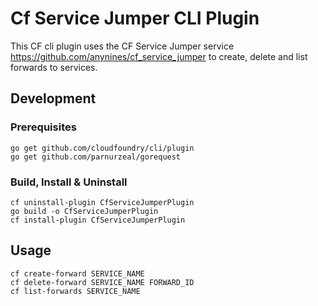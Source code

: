 # Cf Service Jumper CLI Plugin

This CF cli plugin uses the CF Service Jumper service https://github.com/anynines/cf_service_jumper
to create, delete and list forwards to services.

## Development

### Prerequisites

```shell
go get github.com/cloudfoundry/cli/plugin
go get github.com/parnurzeal/gorequest
```

### Build, Install & Uninstall

```shell
cf uninstall-plugin CfServiceJumperPlugin  
go build -o CfServiceJumperPlugin
cf install-plugin CfServiceJumperPlugin  
```


## Usage
```shell
cf create-forward SERVICE_NAME
cf delete-forward SERVICE_NAME FORWARD_ID
cf list-forwards SERVICE_NAME
```
